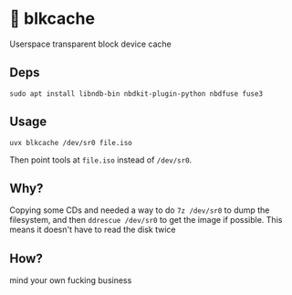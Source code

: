 # 🧊 blkcache

Userspace transparent block device cache

## Deps

```
sudo apt install libndb-bin nbdkit-plugin-python nbdfuse fuse3
```

## Usage

```
uvx blkcache /dev/sr0 file.iso
```

Then point tools at `file.iso` instead of `/dev/sr0`.

## Why?

Copying some CDs and needed a way to do `7z /dev/sr0` to dump the filesystem,
and then `ddrescue /dev/sr0` to get the image if possible. This means it
doesn't have to read the disk twice

## How?

mind your own fucking business
